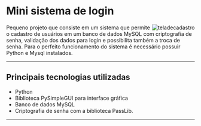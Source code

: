 # Mini sistema de login


<p><img align="right" src="https://i.ibb.co/5rz4mcS/teladecadastro.png" alt="teladecadastro"/></p>


<p>Pequeno projeto que consiste em um sistema que permite o cadastro de usuários em um banco de dados MySQL com criptografia de senha,
validação dos dados para login e possibilita também a troca de senha. Para o perfeito funcionamento do sistema é necessário possuir Python e Mysql instalados.</p>
<hr>

## Principais tecnologias utilizadas

* Python
* Biblioteca PySimpleGUI para interface gráfica
* Banco de dados MySQL
* Criptografia de senha com a biblioteca PassLib.

<hr>
</body>
